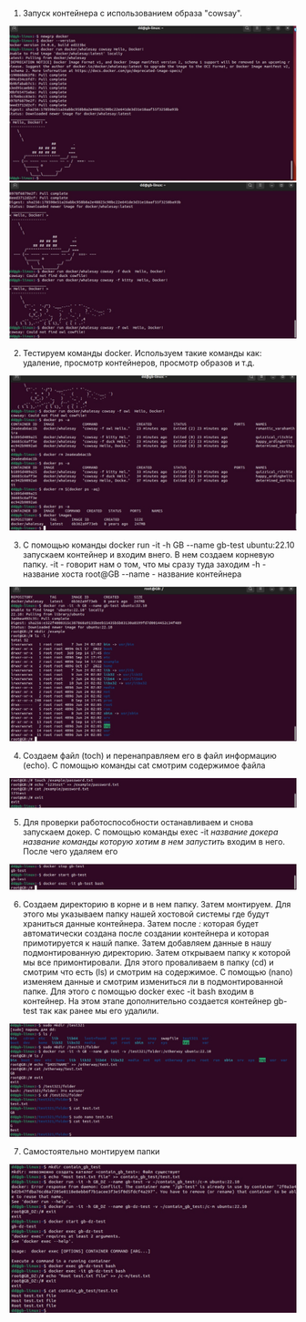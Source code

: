 1. Запуск контейнера с использованием образа "cowsay".

![Часть 1](1.jpg)
![Часть 1](2.jpg)

2. Тестируем команды docker. Используем такие команды как: удаление, просмотр контейнеров, просмотр образов и т.д.

![Часть 2](3.jpg)

3. С помощью команды  docker run -it -h GB --name gb-test ubuntu:22.10 запускаем контейнер и входим внего. В нем создаем корневую папку. 
-it - говорит нам о том, что мы сразу туда заходим
-h - название хоста root@GB 
--name - название контейнера 

![Часть 3](4.jpg)

4. Создаем файл (toch) и перенаправляем его в файл информацию (echo). С помощью команды cat смотрим содержимое файла

![Часть 4](5.jpg)

5. Для проверки работоспособности останавливаем и снова запускаем докер. С помощью команды exec -it *название докера* *название команды которую хотим в нем запустить*  входим в него. После чего удаляем его 

![Часть 5](6.jpg)

6. Создаем директорию в корне и в нем папку. Затем монтируем. Для этого мы указываем папку нашей хостовой системы где будут храниться данные контейнера. Затем после *:* которая будет автоматически создана после создании контейнера и которая примотируется к нашй папке. Затем добавляем данные в нашу подмонтированную директорию. 
Затем открываем папку к которой мы все примонтировали. Для этого проваливаем в папку (cd) и смотрим что есть (ls) и смотрим на содержимое. С помощью (nano) изменяем данные и смотрим измениться ли в подмонтированной папке. Для этого с помощью docker exec -it bash входим в контейнер. На этом этапе дополнительно создается контейнер gb-test так как ранее мы его удалили. 

![Часть 6](7.jpg)

7. Самостоятельно монтируем папки

![Часть 7](8.jpg)